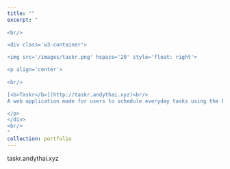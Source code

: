 ```yaml
---
title: ""
excerpt: "  
    
<br/>

<div class='w3-container'>

<img src='/images/taskr.png' hspace='20' style='float: right'>

<p align='center'>
  
<br/>

[<b>Taskr</b>](http://taskr.andythai.xyz)<br/>
A web application made for users to schedule everyday tasks using the Eisenhower Matrix scheduling format.

</p>
</div>
<br/>
"
collection: portfolio
---
```


taskr.andythai.xyz
